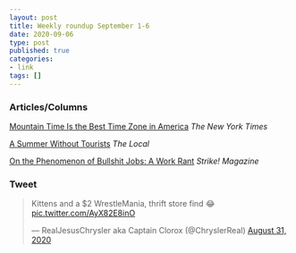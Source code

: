 ```yaml
---
layout: post
title: Weekly roundup September 1-6
date: 2020-09-06
type: post
published: true
categories:
- link
tags: []
---
```


### Articles/Columns

[Mountain Time Is the Best Time Zone in America](https://www.nytimes.com/2020/08/18/magazine/mountain-time-is-the-best-time-zone-in-america.html "Mountain Time Is the Best Time Zone in America. By Kyla Paoletta") *The New York Times*

[A Summer Without Tourists](https://thelocal.to/a-summer-without-tourists/ "A Summer Without Tourists. By Shawn Micallef") *The Local*

[On the Phenomenon of Bullshit Jobs: A Work Rant](https://www.strike.coop/bullshit-jobs/ "On the Phenomenon of Bullshit Jobs: A Work Rant by David Graeber") *Strike! Magazine*

### Tweet

<blockquote class="twitter-tweet" data-dnt="true"><p lang="en" dir="ltr">Kittens and a $2 WrestleMania, thrift store find 😂 <a href="https://t.co/AyX82E8inO">pic.twitter.com/AyX82E8inO</a></p>&mdash; RealJesusChrysler aka Captain Clorox (@ChryslerReal) <a href="https://twitter.com/ChryslerReal/status/1300460058472480769?ref_src=twsrc%5Etfw">August 31, 2020</a></blockquote> <script async src="https://platform.twitter.com/widgets.js" charset="utf-8"></script>
